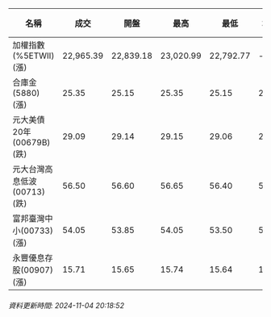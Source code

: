 | 名稱 | 成交 | 開盤 | 最高 | 最低 | 均價 | 成交金額(億) | 昨收 | 漲跌幅 | 漲跌 | 總量 | 昨量 | 振幅 |
| -------- | -------- | -------- | -------- |-------- | -------- | -------- |-------- |-------- |-------- | -------- | -------- |-------- |
|加權指數(%5ETWII) (漲)|22,965.39|22,839.18|23,020.99|22,792.77|-|3,123.53|22,780.08|0.81%|185.31|6,587,359|0|1.00%|
|合庫金(5880) (漲)|25.35|25.15|25.35|25.15|25.28|1.42|25.15|0.80%|0.20|5,624|15,626|0.80%|
|元大美債20年(00679B) (跌)|29.09|29.14|29.15|29.06|29.09|21.92|29.39|1.02%|0.30|75,340|37,261|0.31%|
|元大台灣高息低波(00713) (跌)|56.50|56.60|56.65|56.40|56.49|8.57|56.55|0.09%|0.05|15,164|15,500|0.44%|
|富邦臺灣中小(00733) (漲)|54.05|53.85|54.05|53.50|53.77|0.473|53.75|0.56%|0.30|879|1,187|1.02%|
|永豐優息存股(00907) (漲)|15.71|15.65|15.74|15.64|15.69|0.338|15.63|0.51%|0.08|2,153|4,104|0.64%|
###### 資料更新時間: 2024-11-04 20:18:52